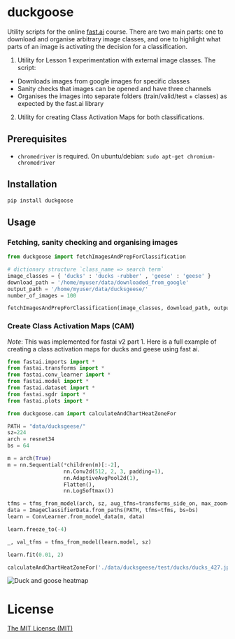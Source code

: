# duckgoose
Utility scripts for the online [fast.ai](www.fast.ai) course. There are two main parts: one to download and organise arbitrary image classes, and one to highlight what parts of an image is activating the decision for a classification.

1. Utility for Lesson 1 experimentation with external image classes. The script:
* Downloads images from google images for specific classes
* Sanity checks that images can be opened and have three channels
* Organises the images into separate folders (train/valid/test + classes) as expected by the fast.ai library

2. Utility for creating Class Activation Maps for both classifications.

## Prerequisites 

* `chromedriver` is required. On ubuntu/debian: `sudo apt-get chromium-chromedriver`

## Installation

```python
pip install duckgoose
```

## Usage

### Fetching, sanity checking and organising images

```python
from duckgoose import fetchImagesAndPrepForClassification

# dictionary structure `class_name => search term`
image_classes = { 'ducks' : 'ducks -rubber' , 'geese' : 'geese' }
download_path = '/home/myuser/data/downloaded_from_google'
output_path = '/home/myuser/data/ducksgeese/'
number_of_images = 100

fetchImagesAndPrepForClassification(image_classes, download_path, output_path, number_of_images)
```

### Create Class Activation Maps (CAM)
*Note*: This was implemented for fastai v2 part 1.
Here is a full example of creating a class activation maps for ducks and geese using fast ai. 

```python
from fastai.imports import *
from fastai.transforms import *
from fastai.conv_learner import *
from fastai.model import *
from fastai.dataset import *
from fastai.sgdr import *
from fastai.plots import *

from duckgoose.cam import calculateAndChartHeatZoneFor

PATH = "data/ducksgeese/"
sz=224
arch = resnet34
bs = 64

m = arch(True)
m = nn.Sequential(*children(m)[:-2], 
                  nn.Conv2d(512, 2, 3, padding=1), 
                  nn.AdaptiveAvgPool2d(1),
                  Flatten(), 
                  nn.LogSoftmax())

tfms = tfms_from_model(arch, sz, aug_tfms=transforms_side_on, max_zoom=1.1)
data = ImageClassifierData.from_paths(PATH, tfms=tfms, bs=bs)
learn = ConvLearner.from_model_data(m, data)

learn.freeze_to(-4)

_, val_tfms = tfms_from_model(learn.model, sz)

learn.fit(0.01, 2)

calculateAndChartHeatZoneFor('./data/ducksgeese/test/ducks/ducks_427.jpg', val_tfms, learn)
```

![Duck and goose heatmap](images/duck.png)


# License
[The MIT License (MIT)](LICENSE.txt)
